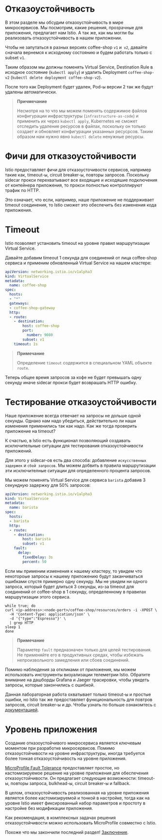Отказоустойчивость
==================

В этом разделе мы обсудим отказоустойчивость в мире микросервисов.
Мы посмотрим, какие решения, прозрачные для приложения, предлагает нам Istio.
А так же, как мы могли бы реализовать отказоустойчивость в нашем приложении.

Чтобы не запутаться в разных версиях coffee-shop `v1` и` v2`, давайте сначала вернемся к исходному состоянию и будем работать только с subset `v1`.  

Таким образом мы должны поменять Virtual Service, Destination Rule в исходное состояние (`kubectl apply`) и удалить Deployment `coffee-shop-v2` (`kubectl delete deployment coffee-shop-v2`). 

После того как Deployment будет удален, Pod-ы версии 2 так же будут удалены автоматически.

> **Причмечание**
>
>Несмотря на то что мы можем поменять содержимое файлов конфигурации инфраструктуры (`infrastructure-as-code`) и применить их через `kubectl apply`, Kubernetes не сможет отследить удаление ресурсов в файлах, поскольку он только создает и обновляет конфигурации указанных ресусрсов.
>Таким образом нам нужно явно `kubectl delete` ненужные ресурсы.


Фичи для отказоустойчивости
======

Istio предоставляет фичи для отказоусточивости сервисов, например такие как, timeout-ы, circuit breaker-ы, повторы запросов.
Поскольку sidecar прокси перехватывают все входящие и исходяшие подключения от контейнера приложения, то прокси полностью контроллируют трафик по HTTP.

Это означает, что если, например, наше приложение не поддерживает timeout соединения, то  Istio сможет это обеспечить без изменения кода приложения.

Timeout
========

Istio позволяет установить timeout на уровне правил маршрутизации Virtual Service.

Давайте добавим timeout 1 секунда для соединений от лица coffee-shop сервиса и применим обновленный Virtual Service на нашем кластере:

```yaml
apiVersion: networking.istio.io/v1alpha3
kind: VirtualService
metadata:
  name: coffee-shop
spec:
  hosts:
  - "*"
  gateways:
  - coffee-shop-gateway
  http:
  - route:
    - destination:
        host: coffee-shop
        port:
          number: 9080
        subset: v1
    timeout: 1s
```

>**Примечание**
>
>Определение `timeout` содержится в специальном YAML объекте `route`.

Теперь общее время запросов за кофе не будет превышать одну секунду иначе sidecar прокси будет возврашать HTTP ошибку.


Тестирование отказоустойчивости
==================

Наше приложение всегда отвечает на запросы не дольше одной секунды. Однако нам надо убедиться, действительно ли наши изменения применились так как надо.
Как же тогда проверить приложение на timeout?

К счастью, в Istio есть функционал позволяющий создавать исключительные ситуации  для тестирования отказоустойчивости приложений.

Для этого у sidecar-ов есть два способа: добавление `искусственных задержек` и `сбой запросов`.
Мы можем добвить в правила маршрутизации эти исключителные ситуации для определенного процента запросов.

Мы можем поменять Virtual Service для сервиса `barista` добавив 3 секундную задержку для 50% запросов:

```yaml
apiVersion: networking.istio.io/v1alpha3
kind: VirtualService
metadata:
  name: barista
spec:
  hosts:
  - barista
  http:
  - route:
    - destination:
        host: barista
        subset: v1
    fault:
      delay:
        fixedDelay: 3s
        percent: 50
```

Если мы применим изменения к нашему кластеру, то увидем что некотороые запросы к нашему приложению будут заканчиваться ошибками спустя примерно одну секунду.
Мы не увидем ни одного запроса, который будет длиться 3 секунды, из-за timeout для соединений от coffee-shop в 1 секунду, определенному в правилах маршрутизации этого сервиса. 

```
while true; do
curl <ip-address>:<node-port>/coffee-shop/resources/orders -i -XPOST \
  -H 'Content-Type: application/json' \
  -d '{"type":"Espresso"}' \
  | grep HTTP
sleep 1
done
```

>**Примечание**
>
>Параметер `fault` предназначен только для целей тестирования. Не применяйте его в продуктивных средах, чтобы избежать непроизвольного замедления или сбоев соединений.

Помимо наблюдения за откликами от приложения, мы можем использовать инструменты  визуализации телеметрии Istio.
Обратите внимание на дашборды Grafana и Jaeger трасировки, чтобы увидеть запросы, которые закончились с ошибкой. 

Данная лабораторная работа охватывает только timeout-ы и простые ошибки, но Istio так же предоставляет функциональность для повтров запросов, circuit breaker-ы и др. 
Чтобы узнать по больше ознакомтесь с [документацией](https://istio.io/docs/tasks/traffic-management/).


Уровень приложения
=================

Создание отказоустойчивого микросервиса является ключевым моментом при разработке микросервисов.
Помимо отказоустойчивости на уровне инфраструктуры, иногда требуется более тонкая отказоустойчивость на уровне приложения.

[MicroProfile Fault Tolerance](https://github.com/eclipse/microprofile-fault-tolerance/) предоставляет простое, но кастомизируемое решение на уровне приложения для обеспечения отказоустойчивости.
Он предлагает следующие возможности: timeout-ы, повторы запроса, bulkhead-ы, circuit breaker-ы и fallback.

В целом, отказоустойчивость реализованная на уровне приложения является более кастомизируемой и тонкой в настройке, тогда как на уровне Istio имеет фиксированный набор параметров и простоту в настройке без модификации приложения.

Как рекомендация, в комплексных задачах решения отказоустойчивости можно использовать MicroProfile совместно с Istio.

Похоже что мы закончили последний раздел! [Заключение](08-conclusion.md).
